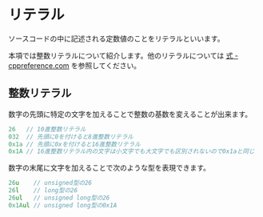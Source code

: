 # リテラル

ソースコードの中に記述される定数値のことをリテラルといいます。

本項では整数リテラルについて紹介します。他のリテラルについては [式 - cppreference.com][cppreference_expressions] を参照してください。

## 整数リテラル

数字の先頭に特定の文字を加えることで整数の基数を変えることが出来ます。

```cpp
26   // 10進整数リテラル
032  // 先頭に0を付けると8進整数リテラル
0x1a // 先頭に0xを付けると16進整数リテラル
0x1A // 16進整数リテラル内の文字は小文字でも大文字でも区別されないので0x1aと同じ
```

数字の末尾に文字を加えることで次のような型を表現できます。

```cpp
26u    // unsigned型の26
26l    // long型の26
26ul   // unsigned long型の26
0x1Aul // unsigned long型の0x1A
```

[cppreference_expressions]: https://ja.cppreference.com/w/cpp/language/expressions